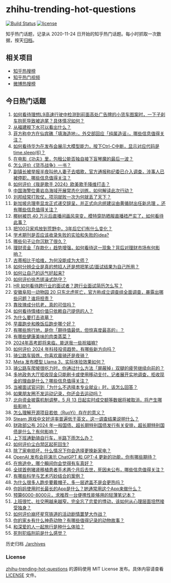 # zhihu-trending-hot-questions

[![Build Status](https://github.com/justjavac/zhihu-trending-hot-questions/workflows/ci/badge.svg?branch=master)](https://github.com/justjavac/zhihu-trending-hot-questions/actions)
[![license](https://img.shields.io/github/license/justjavac/zhihu-trending-hot-questions)](https://github.com/justjavac/zhihu-trending-hot-questions/blob/master/LICENSE)

知乎热门话题，记录从 2020-11-24
日开始的知乎热门话题。每小时抓取一次数据，按天[归档](./archives)。

## 相关项目

- [知乎热搜榜](https://github.com/justjavac/zhihu-trending-top-search)
- [知乎热门视频](https://github.com/justjavac/zhihu-trending-hot-video)
- [微博热搜榜](https://github.com/justjavac/weibo-trending-hot-search)

## 今日热门话题

<!-- BEGIN -->
<!-- 最后更新时间 Tue May 14 2024 01:13:37 GMT+0800 (China Standard Time) -->

1. [如何看待理想L9高速行驶中检测到前面高处广告牌的小货车图案时，一下子刹车抱死导致被追尾？具体情况如何？](https://www.zhihu.com/question/655443484)
1. [从福建舰下水可以看出什么？](https://www.zhihu.com/question/557411988)
1. [菲方称中方在仙宾礁「填海造地」，外交部回应「纯属造谣」，哪些信息值得关注？](https://www.zhihu.com/question/655882632)
1. [如何看待华为在发布会展示大模型能力，按下Ctrl-C中断，显示对应代码是time.sleep(6)？](https://www.zhihu.com/question/655565411)
1. [在电影《功夫》里，包租公能否独自接下盲琴魔的最后一波？](https://www.zhihu.com/question/457665962)
1. [怎么评价《货币战争》一书？](https://www.zhihu.com/question/21309716)
1. [副镇长被举报半夜叫他人妻子去唱歌，官方通报称纪委已介入调查，涉事人已被停职，哪些信息值得关注？](https://www.zhihu.com/question/655881148)
1. [如何评价《我是歌手 2024》欧美歌手降维打击？](https://www.zhihu.com/question/655720310)
1. [中国海警位黄岩岛海域开展常态化训练，如何解读此次行动？](https://www.zhihu.com/question/655869877)
1. [刘邦经常打败仗，项羽就败一次为何就丢了天下？](https://www.zhihu.com/question/499834208)
1. [新加坡总理李显龙正式递交辞呈，并正式向总统建议由黄循财出任新总理 ，还有哪些信息值得关注？](https://www.zhihu.com/question/655888313)
1. [椰树被罚 40 万元后直播间画风突变，模特穿防晒服直播捂严实了，如何看待此事？](https://www.zhihu.com/question/655841501)
1. [把100只家鸡放到荒野中，3年后它们有什么变化？](https://www.zhihu.com/question/434124471)
1. [学术期刊是否应该收录失败的实验和失败的idea?](https://www.zhihu.com/question/655755843)
1. [哪些句子让你沉默了很久？](https://www.zhihu.com/question/655809592)
1. [理财资金「存款化」趋势增强，如何看待这一现象？背后对理财市场有何影响？](https://www.zhihu.com/question/655845332)
1. [古蒂相比于哈维，为何没能成为大师？](https://www.zhihu.com/question/324379495)
1. [如何分辨企业是真的想招人还是想把笔试/面试结果为自己所用？](https://www.zhihu.com/question/652073853)
1. [如何让自己的运气好起来?](https://www.zhihu.com/question/646353836)
1. [如何评价徐杰搓澡式防守？](https://www.zhihu.com/question/655505356)
1. [HR 如何看待跨行业的面试者？跨行业面试简历怎么写？](https://www.zhihu.com/question/652111159)
1. [安徽阜阳一动物园 20 只东北虎死亡，官方称成立调查组全面调查，暴露出哪些问题？谁将担责？](https://www.zhihu.com/question/655846164)
1. [靠玫瑰成分抗老，真的可信吗？](https://www.zhihu.com/question/574763161)
1. [如何看待情绪价值只依赖自己提供的人？](https://www.zhihu.com/question/655810315)
1. [为什么要打击盗墓？](https://www.zhihu.com/question/655814393)
1. [早晨跑步和晚饭后跑步哪个好？](https://www.zhihu.com/question/655132983)
1. [有哪些旅行地，是你「期待值最低，但惊喜度最高的」？](https://www.zhihu.com/question/655140390)
1. [有哪些健康美味的肉类蒸菜？](https://www.zhihu.com/question/652804446)
1. [2024年高考即将来临，能送我一些祝福嘛?](https://www.zhihu.com/question/651407043)
1. [如何评价 2024 年科技投资趋势，有哪些新方向吗？](https://www.zhihu.com/question/655559279)
1. [骑公路车锻炼，你喜欢晨骑还是夜骑？](https://www.zhihu.com/question/653134630)
1. [Meta 发布模型 Llama 3，实际体验效果如何？](https://www.zhihu.com/question/653373790)
1. [骑公路车爬坡很吃力时，你通过什么方法「屏蔽掉」双腿的疲劳继续向前的？](https://www.zhihu.com/question/653135064)
1. [多地政务大厅拒收现金只能刷卡或使用移动支付，记者展开实地调查，拒收现金的理由是什么？哪些信息值得关注？](https://www.zhihu.com/question/655877042)
1. [当被面试官问到「为什么不选择本专业就业」时，该怎么回答？](https://www.zhihu.com/question/593749953)
1. [如果朋友圈不发运动记录，你还会去运动吗？](https://www.zhihu.com/question/653134826)
1. [北向资金披露机制调整，5 月 13 日起实时成交额等数据将被取消，将产生哪些影响？](https://www.zhihu.com/question/655849122)
1. [怎么理解开源项目若依（RuoYi）存在的意义？](https://www.zhihu.com/question/611910819)
1. [Steam 游戏中文好评率普遍低于英文，这一调查结果说明什么？](https://www.zhihu.com/question/654695098)
1. [财政部公布 2024 年一般国债、超长期特别国债发行有关安排，超长期特别国债是什么？有何影响？](https://www.zhihu.com/question/655873570)
1. [上下班通勤骑自行车，半路下雨怎么办？](https://www.zhihu.com/question/655449072)
1. [如何评价尘白禁区起死回生?](https://www.zhihu.com/question/655794994)
1. [除了家电损坏，什么情况下你会选择更换新家电？](https://www.zhihu.com/question/653253981)
1. [OpenAI 发布会将演示 ChatGPT 和 GPT-4 更新的功能，你有哪些期待？](https://www.zhihu.com/question/655886204)
1. [在旅途中，哪个瞬间你会觉得有车真好？](https://www.zhihu.com/question/654888777)
1. [全球首例猪肾移植患者手术两个月后去世，死因未公布，哪些信息值得关注？](https://www.zhihu.com/question/655803190)
1. [有哪些科学与艺术巧妙结合的案例？](https://www.zhihu.com/question/653154423)
1. [为什么很多人跑步要戴帽子，多一层遮盖不是会更热吗？](https://www.zhihu.com/question/653134561)
1. [你妈妈使用时长最长的App是什么？她通常用这个App来做什么？](https://www.zhihu.com/question/652493947)
1. [预算6000-8000元，求推荐一台便携性能够用的轻薄笔记本？](https://www.zhihu.com/question/655323240)
1. [上班很忙、社交圈越来越窄，完全忘了恋爱的悸动，该如何从心理层面坦然接受独身？](https://www.zhihu.com/question/655377129)
1. [如何评价崩坏星穹铁道的活动剧情噩梦大作战？](https://www.zhihu.com/question/655699401)
1. [你的家乡有什么神奇动物？有哪些值得记录的动物故事？](https://www.zhihu.com/question/653151442)
1. [和深爱的人一起旅行是种什么体验？](https://www.zhihu.com/question/655338213)
1. [死刑犯临刑前是什么感觉？](https://www.zhihu.com/question/24321019)

<!-- END -->

历史归档 [./archives](./archives)

### License

[zhihu-trending-hot-questions](https://github.com/justjavac/zhihu-trending-hot-questions)
的源码使用 MIT License 发布。具体内容请查看 [LICENSE](./LICENSE) 文件。
